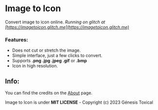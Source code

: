 # Image to Icon

Convert image to icon online. _Running on glitch at [https://imagetoicon.glitch.me](https://imagetoicon.glitch.me)_

### Features:

- Does not cut or stretch the image.
- Simple interface, just a few clicks to convert.
- Supports **.png .jpg .jpeg .gif** or **.bmp**
- Icon in high resolution.

## Info:

You can find the credits on the [About](https://imagetoicon.glitch.me/about.html) page.

Image to Icon is under **MIT LICENSE** - Copyright (c) 2023 Génesis Toxical
